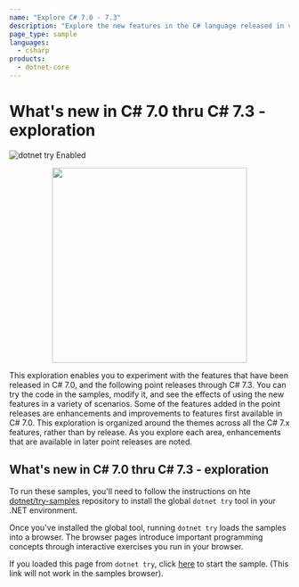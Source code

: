 ```yaml
---
name: "Explore C# 7.0 - 7.3"
description: "Explore the new features in the C# language released in versions 7.0 - 7.3. Learn to program interactively using the try.net interactive experience with .NET Core."
page_type: sample
languages:
  - csharp
products:
  - dotnet-core
---
```

# What's new in C# 7.0 thru C# 7.3 - exploration

![dotnet try Enabled](https://img.shields.io/badge/Try_.NET-Enabled-501078.svg)

<p align ="center">
<img src ="https://user-images.githubusercontent.com/2546640/56708992-deee8780-66ec-11e9-9991-eb85abb1d10a.png" width="350">
</p>

This exploration enables you to experiment with the features that have been released in C# 7.0, and the following point releases through C# 7.3. You can try the code in the samples, modify it, and see the effects of using the new features in a variety of scenarios. Some of the features added in the point releases are enhancements and improvements to features first available in C# 7.0. This exploration is organized around the themes across all the C# 7.x features, rather than by release. As you explore each area, enhancements that are available in later point releases are noted.

## What's new in C# 7.0 thru C# 7.3 - exploration

To run these samples, you'll need to follow the instructions on hte [dotnet/try-samples](https://github.com/dotnet/try-samples#basics) repository to install the global `dotnet try` tool in your .NET environment.

Once you've installed the global tool, running `dotnet try` loads the samples into a browser. The browser pages introduce important programming concepts through interactive exercises you run in your browser.

If you loaded this page from `dotnet try`, click [here](index.md) to start the sample. (This link will not work in the samples browser).
